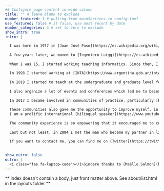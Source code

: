 ```yaml
---
## Configure page content in wide column
title: "" # leave blank to exclude
number_featured: 1 # pulling from mainSections in config.toml
use_featured: false # if false, use most recent by date
number_categories: 3 # set to zero to exclude
show_intro: true
intro: |

  I was born in 1977 in [Juan José Paso](https://es.wikipedia.org/wiki/Juan_Jos%C3%A9_Paso_(Buenos_Aires)), a small town in [Argentina](https://es.wikipedia.org/wiki/Argentina). I was six year old when my elementary school bought a computer (one computer for the entire school and the only one in the whole town). The moment I saw it I felt love at first sight. They taught us LOGO.
  
  A few years later, we moved to [Ingeniero Luiggi](https://es.wikipedia.org/wiki/Ingeniero_Luiggi) because my family had lost almost everything due to a flood. This new place was close to [Realicó](https://es.wikipedia.org/wiki/Realic%C3%B3) where I could study programming. So between ages 9 and 14 my parents drove 80 kilometers every Saturday to take me to class.  We didn’t have a car, and there was no public transport because it was a rural area, but since my dad repairs vehicles, his clients would lend him their cars to make the trip. I learned BASIC.
  
  When I was 15, I started working teaching informatics. Since then, I have never stopped teaching and learning computing. In 1996 I became the first generation in my family obtaining a high school diploma. At that time the whole family moved again, to [Santa Rosa](https://es.wikipedia.org/wiki/Santa_Rosa_(La_Pampa)) with the hope I can study at the university. My family came with me because we didn't have the money to send me to study.  I couldn't stop working, so I was a teacher at elementary and high school and I taught to teachers through the _Red Federal de Formación Docente Continua (Ministry of Education)_ from 1996 to 1999. I also starting developing software using dbase and FoxPro. I made my first sold (a car racing management system) in 1997. I also learned Turbo Pascal, C and C++.
  
  In 1998 I started working at [INTA](https://www.argentina.gob.ar/inta), where I won two scholarships to finish my degree in computer science (2005) and my master’s degree in data minig and knowledge discovery (2015). I became a scientist starting as [Research Software Engineer](https://researchsoftware.org/) (although I didn't know the job had that name). We code in C++ and ASP+HTML (and maintained code in BASIC and FORTRAN), then we moved to .Net framework (ASP.Net, Visual Basic .Net and C#), SQL and SAS; in 2009 I learn Python that I used for my master's thesis and in 2010 I learn __R__ which is my favorite language. I then began to have management roles such as Head of Division/Group/Area, Regional/Thematic Advisor, Coordinator (PI) of several projects and strategic knowledge networks, and the first woman member of the Board of Directors of the Natural Resources Research Center. I also received several awards and recognitions for the results of my developments and research.
  
  In 2019 I started to teach at the undergraduate and graduate level for two diploma courses (Data Science in Public Policy and New Technologies for Agriculture) and a Bachelor's Degree in Data Science.  I also helped to create a master's degree in Data Science.
  
  I also organize a lot of events and conferences which led me to become chair of the AgroInformatics Congress from 2016 to 2021, general chair of the 49th and 50th [Jornadas Argentinas de Informática](https://www.sadio.org.ar/jaiio/), founder and chair of [LatinR](https://latin-r.com/), global coordinator of [useR! 2021](https://user2021.r-project.org/), Conference Team Lead at [RForwards](https://forwards.github.io/), and a member of the useR! Working Group.
  
  In 2017 I became involved in communities of practice, particularly [R-Ladies](https://twitter.com/yabellini/status/1485334386161639425) and the R-Community that impact my life and career in such a positive way. I co-founded the [R-Ladies Santa Rosa](https://www.meetup.com/es/rladies-santa-rosa/) chapter in 2017 and became a member of the [R-Ladies](https://rladies.org/) Global Team in 2018. That same year we started the collaborative translation to Spanish of [R for Data Science](https://github.com/cienciadedatos). I was involved in the translation of [R-Ladies's Rules and Guidelines](https://github.com/rladies/starter-kit/tree/master/ES), some lessons by [The Carpentries](https://github.com/Carpentries-ES) and severals [RStudio Cheat Sheets](https://rstudio.com/resources/cheatsheets/). This experience helped me to lead the translation of [Teaching Tech Together](https://teachtogether.tech) in 2020. 
  
  These communities also gave me the opportunity to improve myself, in 2019 I became an [RStudio Certified Trainer](/blog/2020_rstudiocertification_en/), since 2020 I'm an [Software Carpentries Certified Instructor](https://carpentries.org/instructors/) and since 2021 I'm a  [Carpentries Certified Trainer](https://carpentries.org/trainers/). In 2022 the community elected me as a member of the [The Carpentries Execute Council](https://carpentries.org/blog/2021/12/announcing-2022-executive-council/). 
  I am a prolific international [bilingual speaker](https://www.youtube.com/channel/UCA7IUNba2IjQfrVVjh2Whmw/playlists) and teacher thanks to these communities.  
  
  The community experience is so empowering that it encouraged me to co-found, in 2020, a new community called [MetaDocencia](https://metadocencia.netlify.app/), an open, free, volunteer-lead, not-for-profit, educational organization that teach how to teach and technical skill to people from undeserved countries.
  
  Last but not least, in 2004 I met the man who became my partner in life and in 2012, 2013 and 2015 we became proud parents. In 2012 we lost Ana, our first child. Now we enjoy watching with wonder what beautiful people our other two kids are becoming.
  
  If you want to contact me, you can find me on [Twitter](https://twitter.com/yabellini).
  
  
show_outro: false
outro: |
  <i class="fas fa-laptop-code"></i>Sincere thanks to [Maëlle Salmon](https://masalmon.eu/) for her help naming this Hugo theme!
---
```


** index doesn't contain a body, just front matter above.
See about/list.html in the layouts folder **
